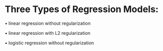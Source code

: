 # Three Types of Regression Models:
• linear regression without regularization

• linear regression with L2 regularization

• logistic regression without regularization
